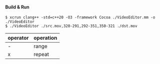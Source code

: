 #### Build & Run

```
$ xcrun clang++ -std=c++20 -O3 -framework Cocoa ./VideoEditor.mm -o ./VideoEditor
$ ./VideoEditor ./src.mov,320-291,292-351,350-321 ./dst.mov
```

| operator | operation |
| -------- | --------- |
| -        | range     |
| x        | repeat    |



